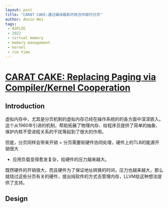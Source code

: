 ```yaml
---
layout: post
title: "CARAT CAKE:通过编译器和内核合作取代分页"
author: Aoxin Wei
tags:
 - ASPLOS
 - 2022
 - virtual memory
 - memory management
 - kernel
 - run time
---
```

# [CARAT CAKE: Replacing Paging via Compiler/Kernel Cooperation](https://dl.acm.org/doi/pdf/10.1145/3503222.3507771)

## Introduction
虚拟内存中，尤其是分页机制的虚拟内存已经在操作系统的的各方面中深深嵌入。这个从1960年引进的机制，帮助拓展了物理内存、给程序员提供了简单的抽象、保护内核不受进程关系的干扰等起到了很大的作用。

但是，分页同样会带来开销
= 分页需要软硬件协同处理，硬件上的TLB的能源开销很大
- 应用负载变得愈发复杂，给硬件的压力越来越大。

既然硬件的开销很大，而且硬件为了保证地址转换的时间，压力也越来越大，那么就绕过这些分页有关的硬件，提出纯软件的方式去管理内存，LLVM给这种想法提供了支持。


## Design


